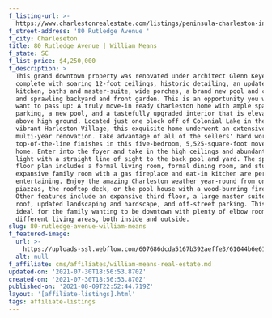 ```yaml
---
f_listing-url: >-
  https://www.charlestonrealestate.com/listings/peninsula-charleston-inside-of-crosstown/harleston-village/wm/80-rutledge-avenue/21007576.html
f_street-address: '80 Rutledge Avenue '
f_city: Charleseton
title: 80 Rutledge Avenue | William Means
f_state: SC
f_list-price: $4,250,000
f_description: >
  This grand downtown property was renovated under architect Glenn Keyes,
  complete with soaring 12-foot ceilings, historic detailing, an updated
  kitchen, baths and master-suite, wide porches, a brand new pool and cabana,
  and sprawling backyard and front garden. This is an opportunity you will not
  want to pass up: A truly move-in ready Charleston home with ample space,
  parking, a new pool, and a tastefully upgraded interior that is elevated up
  above high ground. Located just one block off of Colonial Lake in the heart of
  vibrant Harleston Village, this exquisite home underwent an extensive
  multi-year renovation. Take advantage of all of the sellers' hard work and
  top-of-the-line finishes in this five-bedroom, 5,525-square-foot move-in ready
  home. Enter into the foyer and take in the high ceilings and abundant natural
  light with a straight line of sight to the back pool and yard. The spacious
  floor plan includes a formal living room, formal dining room, and study. An
  expansive family room with a gas fireplace and eat-in kitchen are perfect for
  entertaining. Enjoy the amazing Charleston weather year-round from one of the
  piazzas, the rooftop deck, or the pool house with a wood-burning fireplace.
  Other features include an expansive third floor, a large master suite, a new
  roof, updated landscaping and hardscape, and off-street parking. This home is
  ideal for the family wanting to be downtown with plenty of elbow room and many
  different living areas, both inside and outside.
slug: 80-rutledge-avenue-william-means
f_featured-image:
  url: >-
    https://uploads-ssl.webflow.com/607686dcda5167b392aeffe3/61044b6e615b9806ab3cef2e_Screen%20Shot%202021-07-30%20at%201.56.43%20PM.png
  alt: null
f_affiliate: cms/affiliates/william-means-real-estate.md
updated-on: '2021-07-30T18:56:53.870Z'
created-on: '2021-07-30T18:56:53.870Z'
published-on: '2021-08-09T22:52:44.719Z'
layout: '[affiliate-listings].html'
tags: affiliate-listings
---
```



